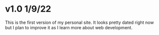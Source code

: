 # v1.0 1/9/22
This is the first version of my personal site. It looks pretty dated right now but I plan to improve it as I learn more about web development. 